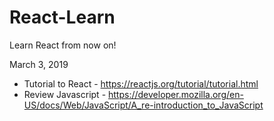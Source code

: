 # React-Learn
Learn React from now on!

March 3, 2019 
* Tutorial to React - https://reactjs.org/tutorial/tutorial.html
* Review Javascript - https://developer.mozilla.org/en-US/docs/Web/JavaScript/A_re-introduction_to_JavaScript